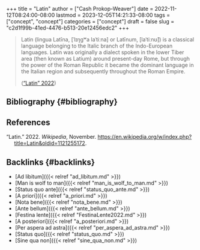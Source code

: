 +++
title = "Latin"
author = ["Cash Prokop-Weaver"]
date = 2022-11-12T08:24:00-08:00
lastmod = 2023-12-05T14:21:33-08:00
tags = ["concept", "concept"]
categories = ["concept"]
draft = false
slug = "c2d1f99b-41ed-4476-b513-20e12456edc2"
+++

> Latin (lingua Latīna, [ˈlɪŋɡʷa laˈtiːna] or Latīnum, [laˈtiːnʊ̃]) is a classical language belonging to the Italic branch of the Indo-European languages. Latin was originally a dialect spoken in the lower Tiber area (then known as Latium) around present-day Rome, but through the power of the Roman Republic it became the dominant language in the Italian region and subsequently throughout the Roman Empire.
>
> (<a href="#citeproc_bib_item_1">“Latin” 2022</a>)


## Bibliography {#bibliography}

## References

<style>.csl-entry{text-indent: -1.5em; margin-left: 1.5em;}</style><div class="csl-bib-body">
  <div class="csl-entry"><a id="citeproc_bib_item_1"></a>“Latin.” 2022. <i>Wikipedia</i>, November. <a href="https://en.wikipedia.org/w/index.php?title=Latin&oldid=1121255172">https://en.wikipedia.org/w/index.php?title=Latin&#38;oldid=1121255172</a>.</div>
</div>


## Backlinks {#backlinks}

-   [Ad libitum]({{< relref "ad_libitum.md" >}})
-   [Man is wolf to man]({{< relref "man_is_wolf_to_man.md" >}})
-   [Status quo ante]({{< relref "status_quo_ante.md" >}})
-   [A priori]({{< relref "a_priori.md" >}})
-   [Nota bene]({{< relref "nota_bene.md" >}})
-   [Ante bellum]({{< relref "ante_bellum.md" >}})
-   [Festina lente]({{< relref "FestinaLente2022.md" >}})
-   [A posteriori]({{< relref "a_posteriori.md" >}})
-   [Per aspera ad astra]({{< relref "per_aspera_ad_astra.md" >}})
-   [Status quo]({{< relref "status_quo.md" >}})
-   [Sine qua non]({{< relref "sine_qua_non.md" >}})
